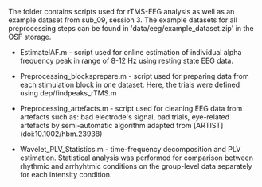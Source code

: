 The folder contains scripts used for rTMS-EEG analysis as well as an example dataset from sub_09, session 3. The example datasets for all preprocessing steps can be found in 'data/eeg/example_dataset.zip' in the OSF storage.

- EstimateIAF.m - script used for online estimation of individual alpha frequency peak in range of 8-12 Hz using resting state EEG data.

- Preprocessing_blocksprepare.m - script used for preparing data from each stimulation block in one dataset. Here, the trials were defined using dep/findpeaks_rTMS.m

- Preprocessing_artefacts.m - script used for cleaning EEG data from artefacts such as: bad electrode's signal, bad trials, eye-related artefacts by semi-automatic algorithm adapted from [ARTIST] (doi:10.1002/hbm.23938)

- Wavelet_PLV_Statistics.m - time-frequency decomposition and PLV estimation. Statistical analysis was performed for comparison between rhythmic and arrhyhtmic conditions on the group-level data separately for each intensity condition.
